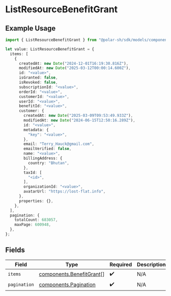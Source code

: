 # ListResourceBenefitGrant

## Example Usage

```typescript
import { ListResourceBenefitGrant } from "@polar-sh/sdk/models/components";

let value: ListResourceBenefitGrant = {
  items: [
    {
      createdAt: new Date("2024-12-01T16:19:30.816Z"),
      modifiedAt: new Date("2025-03-12T00:00:14.600Z"),
      id: "<value>",
      isGranted: false,
      isRevoked: false,
      subscriptionId: "<value>",
      orderId: "<value>",
      customerId: "<value>",
      userId: "<value>",
      benefitId: "<value>",
      customer: {
        createdAt: new Date("2025-03-09T09:53:49.933Z"),
        modifiedAt: new Date("2024-06-15T12:50:16.289Z"),
        id: "<value>",
        metadata: {
          "key": "<value>",
        },
        email: "Terry_Hauck@gmail.com",
        emailVerified: false,
        name: "<value>",
        billingAddress: {
          country: "Bhutan",
        },
        taxId: [
          "<id>",
        ],
        organizationId: "<value>",
        avatarUrl: "https://lost-flat.info",
      },
      properties: {},
    },
  ],
  pagination: {
    totalCount: 683057,
    maxPage: 600948,
  },
};
```

## Fields

| Field                                                                | Type                                                                 | Required                                                             | Description                                                          |
| -------------------------------------------------------------------- | -------------------------------------------------------------------- | -------------------------------------------------------------------- | -------------------------------------------------------------------- |
| `items`                                                              | [components.BenefitGrant](../../models/components/benefitgrant.md)[] | :heavy_check_mark:                                                   | N/A                                                                  |
| `pagination`                                                         | [components.Pagination](../../models/components/pagination.md)       | :heavy_check_mark:                                                   | N/A                                                                  |